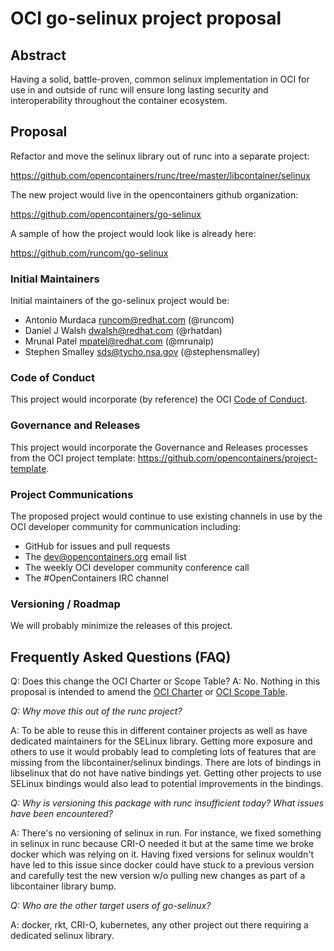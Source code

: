 # OCI go-selinux project proposal

## Abstract
Having a solid, battle-proven, common selinux implementation in OCI for use in and outside of runc will ensure long lasting security and interoperability throughout the container ecosystem.

## Proposal
Refactor and move the selinux library out of runc into a separate project:

https://github.com/opencontainers/runc/tree/master/libcontainer/selinux

The new project would live in the opencontainers github organization:

https://github.com/opencontainers/go-selinux

A sample of how the project would look like is already here:

https://github.com/runcom/go-selinux

### Initial Maintainers
Initial maintainers of the go-selinux project would be:

* Antonio Murdaca <runcom@redhat.com> (@runcom)
* Daniel J Walsh <dwalsh@redhat.com> (@rhatdan)
* Mrunal Patel <mpatel@redhat.com> (@mrunalp)
* Stephen Smalley <sds@tycho.nsa.gov> (@stephensmalley)

### Code of Conduct
This project would incorporate (by reference) the OCI [Code of Conduct][code-of-conduct].

### Governance and Releases
This project would incorporate the Governance and Releases processes from the OCI project template: https://github.com/opencontainers/project-template.

### Project Communications
The proposed project would continue to use existing channels in use by the OCI developer community for communication including:
* GitHub for issues and pull requests
* The dev@opencontainers.org email list
* The weekly OCI developer community conference call
* The #OpenContainers IRC channel

### Versioning / Roadmap
We will probably minimize the releases of this project.

## Frequently Asked Questions (FAQ)
Q: Does this change the OCI Charter or Scope Table?
A: No.  Nothing in this proposal is intended to amend the [OCI Charter](https://www.opencontainers.org/about/governance) or [OCI Scope Table](https://www.opencontainers.org/about/oci-scope-table).

*Q: Why move this out of the runc project?*

A: To be able to reuse this in different container projects as well as have dedicated maintainers for the SELinux library. Getting more exposure and others to use it would probably lead to completing lots of features that are missing from the libcontainer/selinux bindings. There are lots of bindings in libselinux that do not have native bindings yet. Getting other projects to use SELinux bindings would also lead to potential improvements in the bindings.

*Q: Why is versioning this package with runc insufficient today? What issues have been encountered?*

A: There's no versioning of selinux in run.  For instance, we fixed something in selinux in runc because CRI-O needed it but at the same time we broke docker which was relying on it. Having fixed versions for selinux wouldn't have led to this issue since docker could have stuck to a previous version and carefully test the new version w/o pulling new changes as part of a libcontainer library bump.

*Q: Who are the other target users of go-selinux?*

A: docker, rkt, CRI-O, kubernetes, any other project out there requiring a dedicated selinux library.

[code-of-conduct]: https://github.com/opencontainers/org/blob/master/.github/CODE_OF_CONDUCT.md
